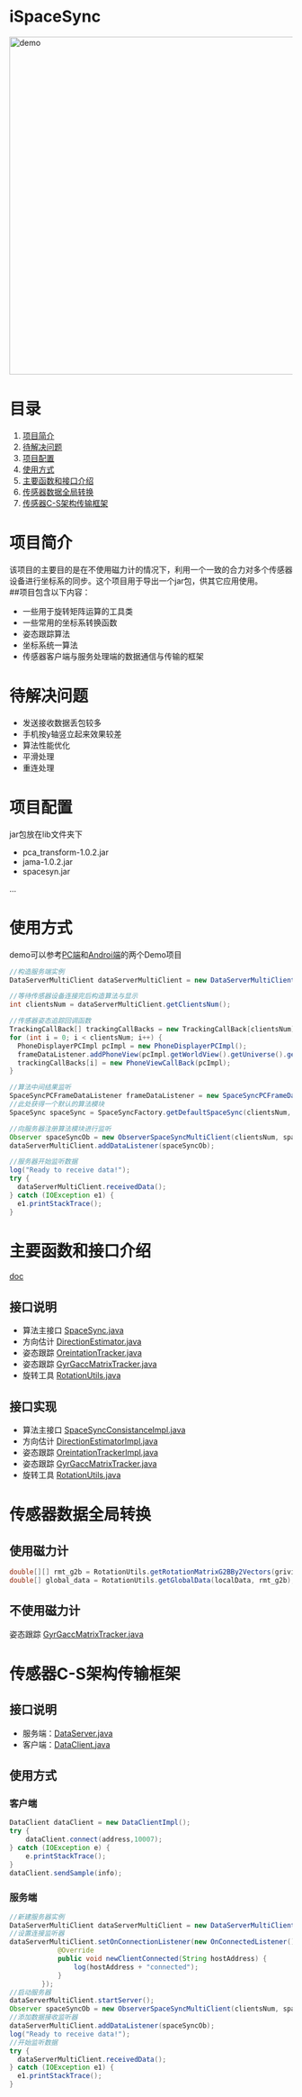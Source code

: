 iSpaceSync
===
<img src="imgs/s3.png" alt="demo" title="spacesync pc demo" width="600" height="600" />

# 目录
1. [项目简介](#项目简介)
2. [待解决问题](#待解决问题)
3. [项目配置](#项目配置)
4. [使用方式](#使用方式)
5. [主要函数和接口介绍](#主要函数和接口介绍)
6. [传感器数据全局转换](#传感器数据全局转换)
7. [传感器C-S架构传输框架](#传感器c-s架构传输框架)

# 项目简介
该项目的主要目的是在不使用磁力计的情况下，利用一个一致的合力对多个传感器设备进行坐标系的同步。这个项目用于导出一个jar包，供其它应用使用。<br>
##项目包含以下内容：
* 一些用于旋转矩阵运算的工具类
* 一些常用的坐标系转换函数
* 姿态跟踪算法
* 坐标系统一算法
* 传感器客户端与服务处理端的数据通信与传输的框架

# 待解决问题
* 发送接收数据丢包较多
* 手机按y轴竖立起来效果较差
* 算法性能优化
* 平滑处理
* 重连处理

# 项目配置
jar包放在lib文件夹下
* pca_transform-1.0.2.jar
* jama-1.0.2.jar
* spacesyn.jar

...
# 使用方式
demo可以参考[PC端](https://github.com/LeoCai/SpaceSync-PC-Demo)和[Androi端](https://github.com/LeoCai/SpaceSync-Android-Demo)的两个Demo项目
```java
//构造服务端实例
DataServerMultiClient dataServerMultiClient = new DataServerMultiClient();

//等待传感器设备连接完后构造算法与显示
int clientsNum = dataServerMultiClient.getClientsNum();

//传感器姿态追踪回调函数
TrackingCallBack[] trackingCallBacks = new TrackingCallBack[clientsNum];
for (int i = 0; i < clientsNum; i++) {
  PhoneDisplayerPCImpl pcImpl = new PhoneDisplayerPCImpl();
  frameDataListener.addPhoneView(pcImpl.getWorldView().getUniverse().getCanvas());
  trackingCallBacks[i] = new PhoneViewCallBack(pcImpl);
}

//算法中间结果监听
SpaceSyncPCFrameDataListener frameDataListener = new SpaceSyncPCFrameDataListener("SPACE SYNC PLOT",　clientsNum);
//此处获得一个默认的算法模块
SpaceSync spaceSync = SpaceSyncFactory.getDefaultSpaceSync(clientsNum, trackingCallBacks, frameDataListener, frameDataListener);

//向服务器注册算法模块进行监听
Observer spaceSyncOb = new ObserverSpaceSyncMultiClient(clientsNum, spaceSync);
dataServerMultiClient.addDataListener(spaceSyncOb);

//服务器开始监听数据
log("Ready to receive data!");
try {
  dataServerMultiClient.receivedData();
} catch (IOException e1) {
  e1.printStackTrace();
}
```
# 主要函数和接口介绍
[doc](./doc/index.html)
## 接口说明
* 算法主接口 [SpaceSync.java](./src/com/dislab/leocai/spacesync/core/SpaceSync.java)
* 方向估计 [DirectionEstimator.java](./src/com/dislab/leocai/spacesync/core/DirectionEstimator.java)
* 姿态跟踪 [OreintationTracker.java](./src/com/dislab/leocai/spacesync/core/OreintationTracker.java)
* 姿态跟踪 [GyrGaccMatrixTracker.java](./src/com/dislab/leocai/spacesync/transformation/GyrGaccMatrixTracker.java)
* 旋转工具 [RotationUtils.java](./src/com/dislab/leocai/spacesync/utils/RotationUtils.java)

## 接口实现
* 算法主接口 [SpaceSyncConsistanceImpl.java](./src/com/dislab/leocai/spacesync/core/SpaceSyncConsistanceImpl.java)
* 方向估计 [DirectionEstimatorImpl.java](./src/com/dislab/leocai/spacesync/core/DirectionEstimatorImpl.java)
* 姿态跟踪 [OreintationTrackerImpl.java](./src/com/dislab/leocai/spacesync/core/OreintationTrackerImpl.java)
* 姿态跟踪 [GyrGaccMatrixTracker.java](./src/com/dislab/leocai/spacesync/transformation/GyrGaccMatrixTracker.java)
* 旋转工具 [RotationUtils.java](./src/com/dislab/leocai/spacesync/utils/RotationUtils.java)

# 传感器数据全局转换
## 使用磁力计
```java
double[][] rmt_g2b = RotationUtils.getRotationMatrixG2BBy2Vectors(grivity, magnetic);
double[] global_data = RotationUtils.getGlobalData(localData, rmt_g2b);
```
## 不使用磁力计
姿态跟踪 [GyrGaccMatrixTracker.java](./src/com/dislab/leocai/spacesync/transformation/GyrGaccMatrixTracker.java)

# 传感器C-S架构传输框架
## 接口说明
* 服务端：[DataServer.java](./src/com/dislab/leocai/spacesync/connection/DataServer.java)
* 客户端：[DataClient.java](./src/com/dislab/leocai/spacesync/connection/DataClient.java)

## 使用方式

### 客户端
```java
DataClient dataClient = new DataClientImpl();
try {
    dataClient.connect(address,10007);
} catch (IOException e) {
    e.printStackTrace();
}
dataClient.sendSample(info);
```
### 服务端
```java
//新建服务器实例
DataServerMultiClient dataServerMultiClient = new DataServerMultiClient();
//设置连接监听器
dataServerMultiClient.setOnConnectionListener(new OnConnectedListener() {
			@Override
			public void newClientConnected(String hostAddress) {
				log(hostAddress + "connected");
			}
		});
//启动服务器
dataServerMultiClient.startServer();
Observer spaceSyncOb = new ObserverSpaceSyncMultiClient(clientsNum, spaceSync);
//添加数据接收监听器
dataServerMultiClient.addDataListener(spaceSyncOb);
log("Ready to receive data!");
//开始监听数据
try {
  dataServerMultiClient.receivedData();
} catch (IOException e1) {
  e1.printStackTrace();
}
```
